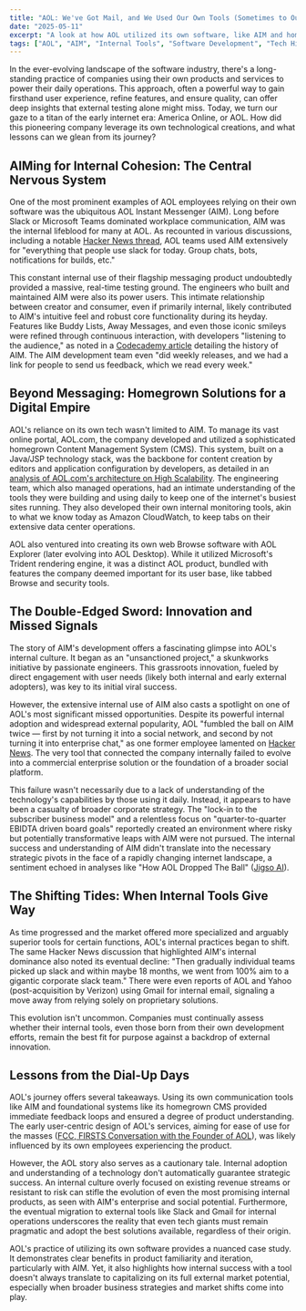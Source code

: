 ```yaml
---
title: "AOL: We've Got Mail, and We Used Our Own Tools (Sometimes to Our Detriment)"
date: "2025-05-11"
excerpt: "A look at how AOL utilized its own software, like AIM and homegrown systems, for its operations, and how this internal usage shaped its products and, in some cases, highlighted missed strategic opportunities."
tags: ["AOL", "AIM", "Internal Tools", "Software Development", "Tech History", "Product Development", "Missed Opportunities"]
---
```


In the ever-evolving landscape of the software industry, there's a long-standing practice of companies using their own products and services to power their daily operations. This approach, often a powerful way to gain firsthand user experience, refine features, and ensure quality, can offer deep insights that external testing alone might miss. Today, we turn our gaze to a titan of the early internet era: America Online, or AOL. How did this pioneering company leverage its own technological creations, and what lessons can we glean from its journey?

## AIMing for Internal Cohesion: The Central Nervous System

One of the most prominent examples of AOL employees relying on their own software was the ubiquitous AOL Instant Messenger (AIM). Long before Slack or Microsoft Teams dominated workplace communication, AIM was the internal lifeblood for many at AOL. As recounted in various discussions, including a notable [Hacker News thread](https://news.ycombinator.com/item?id=15417285), AOL teams used AIM extensively for "everything that people use slack for today. Group chats, bots, notifications for builds, etc."

This constant internal use of their flagship messaging product undoubtedly provided a massive, real-time testing ground. The engineers who built and maintained AIM were also its power users. This intimate relationship between creator and consumer, even if primarily internal, likely contributed to AIM's intuitive feel and robust core functionality during its heyday. Features like Buddy Lists, Away Messages, and even those iconic smileys were refined through continuous interaction, with developers "listening to the audience," as noted in a [Codecademy article](https://www.codecademy.com/resources/blog/how-aol-engineers-coded-aim/) detailing the history of AIM. The AIM development team even "did weekly releases, and we had a link for people to send us feedback, which we read every week."

## Beyond Messaging: Homegrown Solutions for a Digital Empire

AOL's reliance on its own tech wasn't limited to AIM. To manage its vast online portal, AOL.com, the company developed and utilized a sophisticated homegrown Content Management System (CMS). This system, built on a Java/JSP technology stack, was the backbone for content creation by editors and application configuration by developers, as detailed in an [analysis of AOL.com's architecture on High Scalability](https://highscalability.com/how-the-aolcom-architecture-evolved-to-99999-availability-8/). The engineering team, which also managed operations, had an intimate understanding of the tools they were building and using daily to keep one of the internet's busiest sites running. They also developed their own internal monitoring tools, akin to what we know today as Amazon CloudWatch, to keep tabs on their extensive data center operations.

AOL also ventured into creating its own web Browse software with AOL Explorer (later evolving into AOL Desktop). While it utilized Microsoft's Trident rendering engine, it was a distinct AOL product, bundled with features the company deemed important for its user base, like tabbed Browse and security tools.

## The Double-Edged Sword: Innovation and Missed Signals

The story of AIM's development offers a fascinating glimpse into AOL's internal culture. It began as an "unsanctioned project," a skunkworks initiative by passionate engineers. This grassroots innovation, fueled by direct engagement with user needs (likely both internal and early external adopters), was key to its initial viral success.

However, the extensive internal use of AIM also casts a spotlight on one of AOL's most significant missed opportunities. Despite its powerful internal adoption and widespread external popularity, AOL "fumbled the ball on AIM twice — first by not turning it into a social network, and second by not turning it into enterprise chat," as one former employee lamented on [Hacker News](https://news.ycombinator.com/item?id=15417285). The very tool that connected the company internally failed to evolve into a commercial enterprise solution or the foundation of a broader social platform.

This failure wasn't necessarily due to a lack of understanding of the technology's capabilities by those using it daily. Instead, it appears to have been a casualty of broader corporate strategy. The "lock-in to the subscriber business model" and a relentless focus on "quarter-to-quarter EBIDTA driven board goals" reportedly created an environment where risky but potentially transformative leaps with AIM were not pursued. The internal success and understanding of AIM didn't translate into the necessary strategic pivots in the face of a rapidly changing internet landscape, a sentiment echoed in analyses like "How AOL Dropped The Ball" ([Jigso AI](https://www.jigso.io/tl-dr-blog/how-aol-dropped-the-ball)).

## The Shifting Tides: When Internal Tools Give Way

As time progressed and the market offered more specialized and arguably superior tools for certain functions, AOL's internal practices began to shift. The same Hacker News discussion that highlighted AIM's internal dominance also noted its eventual decline: "Then gradually individual teams picked up slack and within maybe 18 months, we went from 100% aim to a gigantic corporate slack team." There were even reports of AOL and Yahoo (post-acquisition by Verizon) using Gmail for internal email, signaling a move away from relying solely on proprietary solutions.

This evolution isn't uncommon. Companies must continually assess whether their internal tools, even those born from their own development efforts, remain the best fit for purpose against a backdrop of external innovation.

## Lessons from the Dial-Up Days

AOL's journey offers several takeaways. Using its own communication tools like AIM and foundational systems like its homegrown CMS provided immediate feedback loops and ensured a degree of product understanding. The early user-centric design of AOL's services, aiming for ease of use for the masses ([FCC, FIRSTS Conversation with the Founder of AOL](https://www.fcc.gov/news-events/podcast/firsts-conversation-founder-aol)), was likely influenced by its own employees experiencing the product.

However, the AOL story also serves as a cautionary tale. Internal adoption and understanding of a technology don't automatically guarantee strategic success. An internal culture overly focused on existing revenue streams or resistant to risk can stifle the evolution of even the most promising internal products, as seen with AIM's enterprise and social potential. Furthermore, the eventual migration to external tools like Slack and Gmail for internal operations underscores the reality that even tech giants must remain pragmatic and adopt the best solutions available, regardless of their origin.

AOL's practice of utilizing its own software provides a nuanced case study. It demonstrates clear benefits in product familiarity and iteration, particularly with AIM. Yet, it also highlights how internal success with a tool doesn't always translate to capitalizing on its full external market potential, especially when broader business strategies and market shifts come into play.
